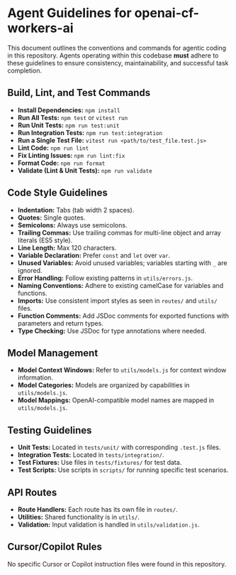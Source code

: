 # Agent Guidelines for openai-cf-workers-ai

This document outlines the conventions and commands for agentic coding in this repository. Agents operating within this codebase **must** adhere to these guidelines to ensure consistency, maintainability, and successful task completion.

## Build, Lint, and Test Commands

- **Install Dependencies:** `npm install`
- **Run All Tests:** `npm test` or `vitest run`
- **Run Unit Tests:** `npm run test:unit`
- **Run Integration Tests:** `npm run test:integration`
- **Run a Single Test File:** `vitest run <path/to/test_file.test.js>`
- **Lint Code:** `npm run lint`
- **Fix Linting Issues:** `npm run lint:fix`
- **Format Code:** `npm run format`
- **Validate (Lint & Unit Tests):** `npm run validate`

## Code Style Guidelines

- **Indentation:** Tabs (tab width 2 spaces).
- **Quotes:** Single quotes.
- **Semicolons:** Always use semicolons.
- **Trailing Commas:** Use trailing commas for multi-line object and array literals (ES5 style).
- **Line Length:** Max 120 characters.
- **Variable Declaration:** Prefer `const` and `let` over `var`.
- **Unused Variables:** Avoid unused variables; variables starting with `_` are ignored.
- **Error Handling:** Follow existing patterns in `utils/errors.js`.
- **Naming Conventions:** Adhere to existing camelCase for variables and functions.
- **Imports:** Use consistent import styles as seen in `routes/` and `utils/` files.
- **Function Comments:** Add JSDoc comments for exported functions with parameters and return types.
- **Type Checking:** Use JSDoc for type annotations where needed.

## Model Management

- **Model Context Windows:** Refer to `utils/models.js` for context window information.
- **Model Categories:** Models are organized by capabilities in `utils/models.js`.
- **Model Mappings:** OpenAI-compatible model names are mapped in `utils/models.js`.

## Testing Guidelines

- **Unit Tests:** Located in `tests/unit/` with corresponding `.test.js` files.
- **Integration Tests:** Located in `tests/integration/`.
- **Test Fixtures:** Use files in `tests/fixtures/` for test data.
- **Test Scripts:** Use scripts in `scripts/` for running specific test scenarios.

## API Routes

- **Route Handlers:** Each route has its own file in `routes/`.
- **Utilities:** Shared functionality is in `utils/`.
- **Validation:** Input validation is handled in `utils/validation.js`.

## Cursor/Copilot Rules

No specific Cursor or Copilot instruction files were found in this repository.
